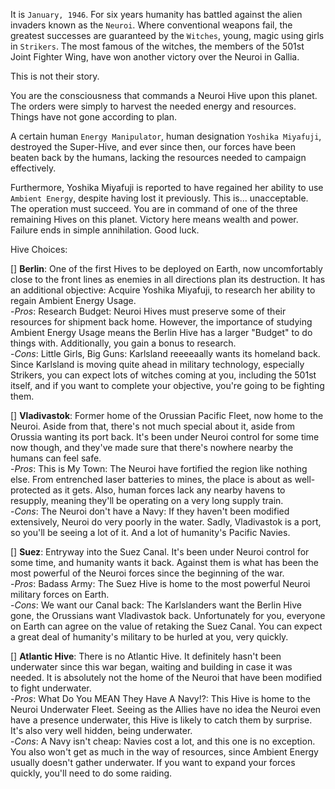 It is `January, 1946`. For six years humanity has battled against the alien invaders known as the `Neuroi`. Where conventional weapons fail, the greatest successes are guaranteed by the `Witches`, young, magic using girls in `Strikers`. The most famous of the witches, the members of the 501st Joint Fighter Wing, have won another victory over the Neuroi in Gallia.

This is not their story.

You are the consciousness that commands a Neuroi Hive upon this planet. The orders were simply to harvest the needed energy and resources.
Things have not gone according to plan.

A certain human `Energy Manipulator`, human designation `Yoshika Miyafuji`, destroyed the Super-Hive, and ever since then, our forces have been beaten back by the humans, lacking the resources needed to campaign effectively.

Furthermore, Yoshika Miyafuji is reported to have regained her ability to use `Ambient Energy`, despite having lost it previously.
This is... unacceptable. The operation must succeed. You are in command of one of the three remaining Hives on this planet. Victory here means wealth and power. Failure ends in simple annihilation.
Good luck.


Hive Choices:

[] **Berlin**: One of the first Hives to be deployed on Earth, now uncomfortably close to the front lines as enemies in all directions plan its destruction. It has an additional objective: Acquire Yoshika Miyafuji, to research her ability to regain Ambient Energy Usage.  
-*Pros*: Research Budget: Neuroi Hives must preserve some of their resources for shipment back home. However, the importance of studying Ambient Energy Usage means the Berlin Hive has a larger "Budget" to do things with. Additionally, you gain a bonus to research.  
-*Cons*: Little Girls, Big Guns: Karlsland reeeeaally wants its homeland back. Since Karlsland is moving quite ahead in military technology, especially Strikers, you can expect lots of witches coming at you, including the 501st itself, and if you want to complete your objective, you're going to be fighting them.

[] **Vladivastok**: Former home of the Orussian Pacific Fleet, now home to the Neuroi. Aside from that, there's not much special about it, aside from Orussia wanting its port back. It's been under Neuroi control for some time now though, and they've made sure that there's nowhere nearby the humans can feel safe.  
-*Pros*: This is My Town: The Neuroi have fortified the region like nothing else. From entrenched laser batteries to mines, the place is about as well-protected as it gets. Also, human forces lack any nearby havens to resupply, meaning they'll be operating on a very long supply train.  
-*Cons*: The Neuroi don't have a Navy: If they haven't been modified extensively, Neuroi do very poorly in the water. Sadly, Vladivastok is a port, so you'll be seeing a lot of it. And a lot of humanity's Pacific Navies.

[] **Suez**: Entryway into the Suez Canal. It's been under Neuroi control for some time, and humanity wants it back. Against them is what has been the most powerful of the Neuroi forces since the beginning of the war.  
-*Pros*: Badass Army: The Suez Hive is home to the most powerful Neuroi military forces on Earth.  
-*Cons*: We want our Canal back: The Karlslanders want the Berlin Hive gone, the Orussians want Vladivastok back. Unfortunately for you, everyone on Earth can agree on the value of retaking the Suez Canal. You can expect a great deal of humanity's military to be hurled at you, very quickly.


[] **Atlantic Hive**: There is no Atlantic Hive. It definitely hasn't been underwater since this war began, waiting and building in case it was needed. It is absolutely not the home of the Neuroi that have been modified to fight underwater.  
-*Pros*: What Do You MEAN They Have A Navy!?: This Hive is home to the Neuroi Underwater Fleet. Seeing as the Allies have no idea the Neuroi even have a presence underwater, this Hive is likely to catch them by surprise. It's also very well hidden, being underwater.  
-*Cons*: A Navy isn't cheap: Navies cost a lot, and this one is no exception. You also won't get as much in the way of resources, since Ambient Energy usually doesn't gather underwater. If you want to expand your forces quickly, you'll need to do some raiding.
